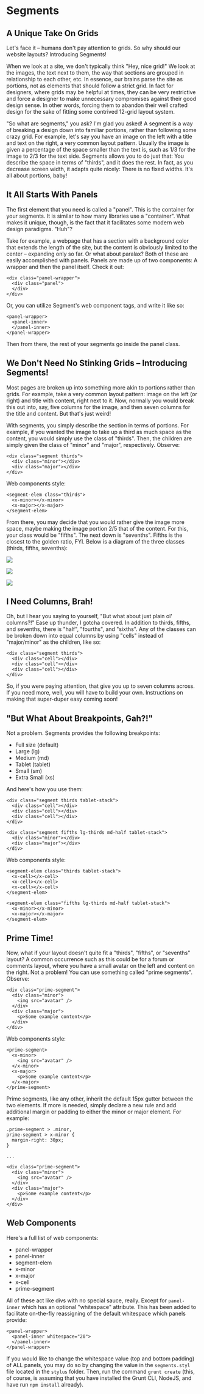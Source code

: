 # Segments #

## A Unique Take On Grids ##

Let's face it &ndash; humans don't pay attention to grids.  So why should our website layouts?  Introducing Segments!

When we look at a site, we don't typically think "Hey, nice grid!"  We look at the images, the text next to them, the way that sections are grouped in relationship to each other, etc.  In essence, our brains parse the site as portions, not as elements that should follow a strict grid.  In fact for designers, where grids may be helpful at times, they can be very restrictive and force a designer to make unnecessary compromises against their good design sense. In other words, forcing them to abandon their well crafted design for the sake of fitting some contrived 12-grid layout system.

"So what are segments," you ask?  I'm glad you asked!  A segment is a way of breaking a design down into familiar portions, rather than following some crazy grid.  For example, let's say you have an image on the left with a title and text on the right, a very common layout pattern.  Usually the image is given a percentage of the space smaller than the text is, such as 1/3 for the image to 2/3 for the text side.  Segments allows you to do just that: You describe the space in terms of "thirds", and it does the rest.  In fact, as you decrease screen width, it adapts quite nicely: There is no fixed widths.  It's all about portions, baby!

## It All Starts With Panels ##

The first element that you need is called a "panel".  This is the container for your segments.  It is similar to how many libraries use a "container".  What makes it unique, though, is the fact that it facilitates some modern web design paradigms. "Huh"?  

Take for example, a webpage that has a section with a background color that extends the length of the site, but the content is obviously limited to the center &ndash; expanding only so far.  Or what about paralax? Both of these are easily accomplished with panels.  Panels are made up of two components: A wrapper and then the panel itself. Check it out:

```
<div class="panel-wrapper">
  <div class="panel">
  </div>
</div>
```

Or, you can utilize Segment's web component tags, and write it like so:

```
<panel-wrapper>
  <panel-inner>
  </panel-inner>
</panel-wrapper>
```

Then from there, the rest of your segments go inside the panel class.


## We Don't Need No Stinking Grids &ndash; Introducing Segments! ##

Most pages are broken up into something more akin to portions rather than grids.  For example, take a very common layout pattern: image on the left (or right) and title with content, right next to it.  Now, normally you would break this out into, say, five columns for the image, and then seven columns for the title and content.  But that's just weird!

With segments, you simply describe the section in terms of portions.  For example, if you wanted the image to take up a third as much space as the content, you would simply use the class of "thirds". Then, the children are simply given the class of "minor" and "major", respectively.  Observe:

```
<div class="segment thirds">
  <div class="minor"></div>
  <div class="major"></div>
</div>
```

Web components style:

```
<segment-elem class="thirds">
  <x-minor></x-minor>
  <x-major></x-major>
</segment-elem>
```

From there, you may decide that you would rather give the image more space, maybe making the image portion 2/5 that of the content.  For this, your class would be "fifths".  The next down is "sevenths".  Fifths is the closest to the golden ratio, FYI.  Below is a diagram of the three classes (thirds, fifths, sevenths):

![](/image-figures/segment-thirds.svg)

![](/image-figures/segment-fifths.svg)

![](/image-figures/segment-sevenths.svg)

## I Need Columns, Brah! ##

Oh, but I hear you saying to yourself, "But what about just plain ol' columns?!"  Ease up thunder, I gotcha covered.  In addition to thirds, fifths, and sevenths, there is "half", "fourths", and "sixths".  Any of the classes can be broken down into equal columns by using "cells" instead of "major/minor" as the children, like so:

```
<div class="segment thirds">
  <div class="cell"></div>
  <div class="cell"></div>
  <div class="cell"></div>
</div>
```

So, if you were paying attention, that give you up to seven columns across.  If you need more, well, you will have to build your own.  Instructions on making that super-duper easy coming soon!

## "But What About Breakpoints, Gah?!" ##

Not a problem.  Segments provides the following breakpoints:

- Full size (default)
- Large (lg)
- Medium (md)
- Tablet (tablet)
- Small (sm)
- Extra Small (xs)

And here's how you use them:

```
<div class="segment thirds tablet-stack">
  <div class="cell"></div>
  <div class="cell"></div>
  <div class="cell"></div>
</div>

<div class="segment fifths lg-thirds md-half tablet-stack">
  <div class="minor"></div>
  <div class="major"></div>
</div>
```

Web components style:

```
<segment-elem class="thirds tablet-stack">
  <x-cell></x-cell>
  <x-cell></x-cell>
  <x-cell></x-cell>
</segment-elem>

<segment-elem class="fifths lg-thirds md-half tablet-stack">
  <x-minor></x-minor>
  <x-major></x-major>
</segment-elem>
```

## Prime Time! ##

Now, what if your layout doesn't quite fit a "thirds", "fifths", or "sevenths" layout? A common occurrence such as this could be for a forum or comments layout, where you have a small avatar on the left and content on the right.  Not a problem!  You can use something called "prime segments".  Observe:

```
<div class="prime-segment">
  <div class="minor">
    <img src="avatar" />
  </div>
  <div class="major">
    <p>Some example content</p>
  </div>
</div>
```

Web components style:

```
<prime-segment>
  <x-minor>
    <img src="avatar" />
  </x-minor>
  <x-major>
    <p>Some example content</p>
  </x-major>
</prime-segment>
```

Prime segments, like any other, inherit the default 15px gutter between the two elements. If more is needed, simply declare a new rule and add additional margin or padding to either the minor or major element. For example:

```
.prime-segment > .minor,
prime-segment > x-minor {
  margin-right: 30px;
}

...

<div class="prime-segment">
  <div class="minor">
    <img src="avatar" />
  </div>
  <div class="major">
    <p>Some example content</p>
  </div>
</div>
```

## Web Components ##

Here's a full list of web components:

- panel-wrapper
- panel-inner
- segment-elem
- x-minor
- x-major
- x-cell
- prime-segment

All of these act like divs with no special sauce, really.  Except for `panel-inner` which has an optional "whitespace" attribute.  This has been added to facilitate on-the-fly reassigning of the default whitespace which panels provide:

```
<panel-wrapper>
  <panel-inner whitespace="20">
  </panel-inner>
</panel-wrapper>
```

If you would like to change the whitespace value (top and bottom padding) of ALL panels, you may do so by changing the value in the `segments.styl` file located in the `stylus` folder.  Then, run the command `grunt create` (this, of course, is assuming that you have installed the Grunt CLI, NodeJS, and have run `npm install` already).
